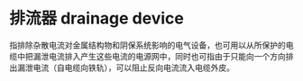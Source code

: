 # 排流器 drainage device
指排除杂散电流对金属结构物和阴保系统影响的电气设备，也可用以从所保护的电缆中把漏泄电流排入产生这些电流的电源网中，同时也可指由于只能向一个方向排出漏泄电流（自电缆向铁轨），可以阻止反向电流流入电缆外皮。

